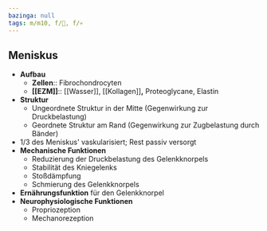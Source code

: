 ```yaml
---
bazinga: null
tags: m/m10, f/🦴, f/💀
---
```

## Meniskus

- **Aufbau**
    - **Zellen**:: Fibrochondrocyten
    - **[[EZM]]**:: [[Wasser]], [[Kollagen]]**,** Proteoglycane, Elastin
- **Struktur**
    - Ungeordnete Struktur in der Mitte (Gegenwirkung zur Druckbelastung)
    - Geordnete Struktur am Rand (Gegenwirkung zur Zugbelastung durch Bänder)
- 1/3 des Meniskus' vaskularisiert; Rest passiv versorgt
- **Mechanische Funktionen**
    - Reduzierung der Druckbelastung des Gelenkknorpels
    - Stabilität des Kniegelenks
    - Stoßdämpfung
    - Schmierung des Gelenkknorpels
- **Ernährungsfunktion** für den Gelenkknorpel
- **Neurophysiologische Funktionen**
    - Propriozeption
    - Mechanorezeption

